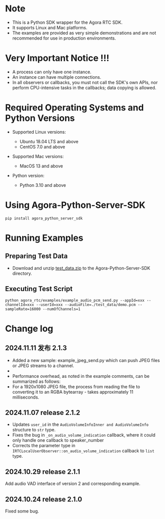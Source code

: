 # Note
- This is a Python SDK wrapper for the Agora RTC SDK.
- It supports Linux and Mac platforms.
- The examples are provided as very simple demonstrations and are not recommended for use in production environments.

# Very Important Notice !!!
- A process can only have one instance.
- An instance can have multiple connections.
- In all observers or callbacks, you must not call the SDK's own APIs, nor perform CPU-intensive tasks in the callbacks; data copying is allowed.

# Required Operating Systems and Python Versions
- Supported Linux versions:
  - Ubuntu 18.04 LTS and above
  - CentOS 7.0 and above
  
- Supported Mac versions:
  - MacOS 13 and above

- Python version:
  - Python 3.10 and above

# Using Agora-Python-Server-SDK
```
pip install agora_python_server_sdk
```

# Running Examples

## Preparing Test Data
- Download and unzip [test_data.zip](https://download.agora.io/demo/test/test_data_202408221437.zip) to the Agora-Python-Server-SDK directory.

## Executing Test Script
```
python agora_rtc/examples/example_audio_pcm_send.py --appId=xxx --channelId=xxx --userId=xxx --audioFile=./test_data/demo.pcm --sampleRate=16000 --numOfChannels=1
```

# Change log

## 2024.11.11 发布 2.1.3
- Added a new sample: example_jpeg_send.py which can push JPEG files or JPEG streams to a channel.
-
- Performance overhead, as noted in the example comments, can be summarized as follows:
- For a 1920x1080 JPEG file, the process from reading the file to converting it to an RGBA bytearray - takes approximately 11 milliseconds.


## 2024.11.07 release 2.1.2
- Updates `user_id` in the `AudioVolumeInfoInner and AudioVolumeInfo` structure to `str` type.
- Fixes the bug in `_on_audio_volume_indication` callback, where it could only handle one callback to speaker_number 
- Corrects the parameter type in `IRTCLocalUserObserver::on_audio_volume_indication` callback to `list` type.

## 2024.10.29 release 2.1.1

Add audio VAD interface of version 2 and corresponding example.

## 2024.10.24 release 2.1.0

Fixed some bug.
